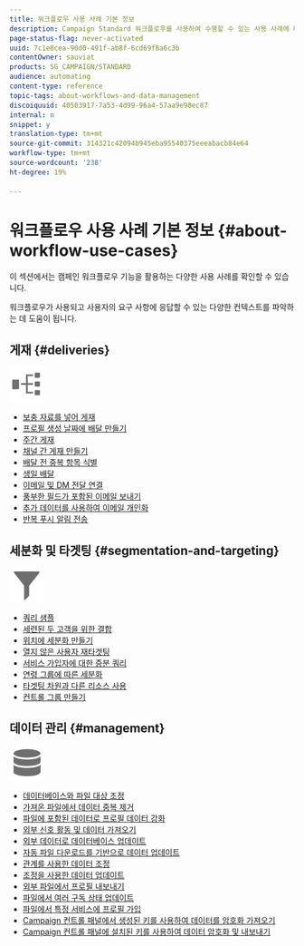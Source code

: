 ```yaml
---
title: 워크플로우 사용 사례 기본 정보
description: Campaign Standard 워크플로우를 사용하여 수행할 수 있는 사용 사례에 대해 자세히 알아보십시오.
page-status-flag: never-activated
uuid: 7c1e8cea-90d0-491f-ab8f-6cd69f8a6c3b
contentOwner: sauviat
products: SG_CAMPAIGN/STANDARD
audience: automating
content-type: reference
topic-tags: about-workflows-and-data-management
discoiquuid: 40503917-7a53-4d99-96a4-57aa9e98ec87
internal: n
snippet: y
translation-type: tm+mt
source-git-commit: 314321c42094b945eba95540375eeeabacb84e64
workflow-type: tm+mt
source-wordcount: '238'
ht-degree: 19%

---
```



# 워크플로우 사용 사례 기본 정보 {#about-workflow-use-cases}

이 섹션에서는 캠페인 워크플로우 기능을 활용하는 다양한 사용 사례를 확인할 수 있습니다.

워크플로우가 사용되고 사용자의 요구 사항에 응답할 수 있는 다양한 컨텍스트를 파악하는 데 도움이 됩니다.

## 게재 {#deliveries}

<img src="assets/do-not-localize/icon_workflows.svg" width="60px">

* [보충 자료를 넣어 게재](../../automating/using/workflow-created-query-with-complement.md)
* [프로필 생성 날짜에 배달 만들기](../../automating/using/workflow-creation-date-query.md)
* [주간 게재](../../automating/using/workflow-weekly-offer.md)
* [채널 간 게재 만들기](../../automating/using/workflow-cross-channel-delivery.md)
* [배달 전 중복 항목 식별](../../automating/using/identifying-duplicated-before-delivery.md)
* [생일 배달](../../automating/using/birthday-delivery.md)
* [이메일 및 DM 전달 연결](../../automating/using/coupling-email-direct-mail.md)
* [풍부한 필드가 포함된 이메일 보내기](../../automating/using/sending-email-enriched-fields.md)
* [추가 데이터를 사용하여 이메일 개인화](../../automating/using/personalizing-email-with-additional-data.md)
* [반복 푸시 알림 전송](../../automating/using/recurring-push-notifications.md)

## 세분화 및 타겟팅 {#segmentation-and-targeting}

<img src="assets/do-not-localize/icon_filter.svg" width="60px">

* [쿼리 샘플](../../automating/using/query-samples.md)
* [세련된 두 고객을 위한 결합](../../automating/using/union-on-two-refined-audiences.md)
* [위치에 세분화 만들기](../../automating/using/workflow-segmentation-location.md)
* [열지 않은 사용자 재타겟팅](../../automating/using/workflow-cross-channel-retargeting.md)
* [서비스 가입자에 대한 증분 쿼리](../../automating/using/incremental-query-on-subscribers.md)
* [연령 그룹에 따른 세분화](../../automating/using/segmentation-age-groups.md)
* [타겟팅 차원과 다른 리소스 사용](../../automating/using/using-resources-different-from-targeting-dimensions.md)
* [컨트롤 그룹 만들기](../../automating/using/workflow-control-group.md)

## 데이터 관리 {#management}

<img src="assets/do-not-localize/icon_manage.svg" width="60px">

* [데이터베이스와 파일 대상 조정](../../automating/using/reconcile-file-audience-with-database.md)
* [가져온 파일에서 데이터 중복 제거](../../automating/using/deduplicating-data-imported-file.md)
* [파일에 포함된 데이터로 프로필 데이터 강화](../../automating/using/enriching-profile-data-file.md)
* [외부 신호 활동 및 데이터 가져오기](../../automating/using/external-signal-data-import.md)
* [외부 데이터로 데이터베이스 업데이트](../../automating/using/update-database-file.md)
* [자동 파일 다운로드를 기반으로 데이터 업데이트](../../automating/using/update-data-automatic-download.md)
* [관계를 사용한 데이터 조정](../../automating/using/reconciliation-using-relations.md)
* [조정을 사용한 데이터 업데이트](../../automating/using/data-update-reconciliation.md)
* [외부 파일에서 프로필 내보내기](../../automating/using/exporting-profiles-in-file.md)
* [파일에서 여러 구독 상태 업데이트](../../automating/using/updating-subscriptions-from-file.md)
* [파일에서 특정 서비스에 프로필 가입](../../automating/using/subscribing-profiles-from-file.md)
* [Campaign 컨트롤 패널에서 생성된 키를 사용하여 데이터를 암호화 가져오기](../../automating/using/managing-encrypted-data.md#use-case-gpg-decrypt)
* [Campaign 컨트롤 패널에 설치된 키를 사용하여 데이터 암호화 및 내보내기](../../automating/using/managing-encrypted-data.md#use-case-gpg-encrypt)
